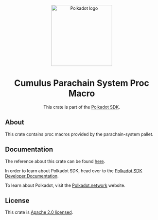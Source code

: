 <div align="center">

<img src="https://raw.githubusercontent.com/paritytech/polkadot-sdk/rzadp/readmes/docs/images/Polkadot_Logo_Horizontal_Pink_BlackOnWhite.png" alt="Polkadot logo" width="200">

# Cumulus Parachain System Proc Macro

This crate is part of the [Polkadot SDK](https://github.com/paritytech/polkadot-sdk/).

</div>

## About

This crate contains proc macros provided by the parachain-system pallet.

## Documentation

The reference about this crate can be found [here](https://paritytech.github.io/polkadot-sdk/master/cumulus_pallet_parachain_system_proc_macro).

In order to learn about Polkadot SDK, head over to the [Polkadot SDK Developer Documentation](https://paritytech.github.io/polkadot-sdk/master/polkadot_sdk_docs/index.html).

To learn about Polkadot, visit the [Polkadot.network](https://polkadot.network/) website.

## License

This crate is [Apache 2.0 licensed](https://spdx.org/licenses/Apache-2.0.html).
